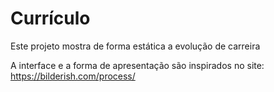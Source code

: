# Currículo

Este projeto mostra de forma estática a evolução de carreira

A interface e a forma de apresentação são inspirados no site: https://bilderish.com/process/


